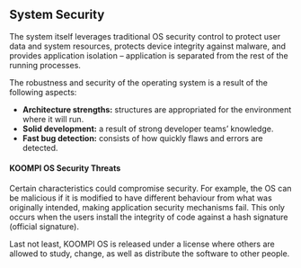 ## System Security


The system itself leverages traditional OS security control to protect user data and system resources, protects device integrity against malware, and provides application isolation – application is separated from the rest of the running processes. 

The robustness and security of the operating system is a result of the following aspects: 

- **Architecture strengths:** structures are appropriated for the environment where it will run.
- **Solid development:** a result of strong developer teams’ knowledge.
- **Fast bug detection:** consists of how quickly flaws and errors are detected. 


#### KOOMPI OS Security Threats
Certain characteristics could compromise security. For example, the OS can be malicious if it is modified to have different behaviour from what was originally intended, making application security mechanisms fail. This only occurs when the users install the integrity of code against a hash signature (official signature). 

Last not least, KOOMPI OS is released under a license where others are allowed to study, change, as well as distribute the software to other people. 
